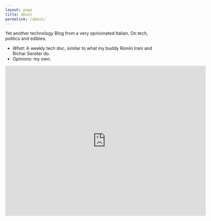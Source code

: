 ```yaml
---
layout: page
title: About
permalink: /about/
---
```


Yet another technology Blog from a very opinionated Italian. On tech, politics and edibles.


* *What*: A weekly tech doc, similar to what my buddy Romin Irani and Richar Seroter do.
* *Opinions*: my own.

<iframe width="640" height="480" src="http://www.youtube.com/embed/rU222hikFxU" frameborder="0"> </iframe>
